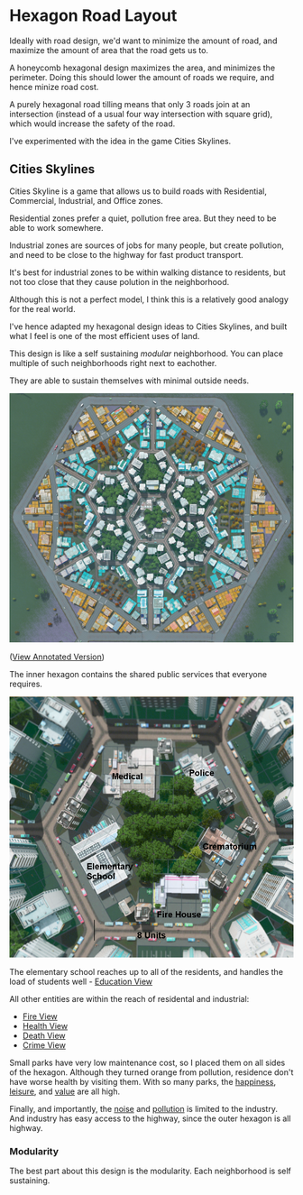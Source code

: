 # Hexagon Road Layout

Ideally with road design, we'd want to minimize the amount of road, and maximize the amount of area that the road gets us to.

A honeycomb hexagonal design maximizes the area, and minimizes the perimeter. Doing this should lower the amount of roads we require, and hence minize road cost.

A purely hexagonal road tilling means that only 3 roads join at an intersection (instead of a usual four way intersection with square grid), which would increase the safety of the road.

I've experimented with the idea in the game Cities Skylines.

## Cities Skylines

Cities Skyline is a game that allows us to build roads with Residential, Commercial, Industrial, and Office zones.

Residential zones prefer a quiet, pollution free area. But they need to be able to work somewhere.

Industrial zones are sources of jobs for many people, but create pollution, and need to be close to the highway for fast product transport.

It's best for industrial zones to be within walking distance to residents, but not too close that they cause polution in the neighborhood.

Although this is not a perfect model, I think this is a relatively good analogy for the real world.

I've hence adapted my hexagonal design ideas to Cities Skylines, and built what I feel is one of the most efficient uses of land.

This design is like a self sustaining *modular* neighborhood. You can place multiple of such neighborhoods right next to eachother.

They are able to sustain themselves with minimal outside needs.

![Zone View](pics/zone_view.png)

([View Annotated Version](pics/zone_annotated.png))

The inner hexagon contains the shared public services that everyone requires.

![Inner Hex](pics/inner_hex.png)

The elementary school reaches up to all of the residents, and handles the load of students well - [Education View](pics/education_view.png)

All other entities are within the reach of residental and industrial:

* [Fire View](pics/fire_view.png)
* [Health View](pics/health_view.png)
* [Death View](pics/death_view.png)
* [Crime View](pics/crime_view.png)

Small parks have very low maintenance cost, so I placed them on all sides of the hexagon. Although they turned orange from pollution, residence don't have worse health by visiting them. With so many parks, the [happiness](pics/happiness_view.png), [leisure](pics/leisure_view.png), and [value](pics/value_view.png) are all high.

Finally, and importantly, the [noise](pics/noise_view.png) and [pollution](pics/pollution.png) is limited to the industry. And industry has easy access to the highway, since the outer hexagon is all highway.

### Modularity

The best part about this design is the modularity. Each neighborhood is self sustaining.

